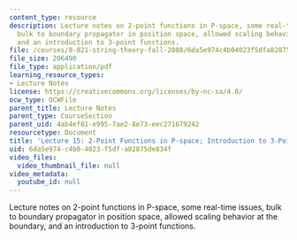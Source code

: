 ```yaml
---
content_type: resource
description: Lecture notes on 2-point functions in P-space, some real-time issues,
  bulk to boundary propagator in position space, allowed scaling behavior at the boundary,
  and an introduction to 3-point functions.
file: /courses/8-821-string-theory-fall-2008/6da5e974c4b04023f5dfa82875de834f_lecture15.pdf
file_size: 206490
file_type: application/pdf
learning_resource_types:
- Lecture Notes
license: https://creativecommons.org/licenses/by-nc-sa/4.0/
ocw_type: OCWFile
parent_title: Lecture Notes
parent_type: CourseSection
parent_uid: 4ab4ef81-e995-7ae2-8e73-eec271679242
resourcetype: Document
title: 'Lecture 15: 2-Point Functions in P-space; Introduction to 3-Point Functions'
uid: 6da5e974-c4b0-4023-f5df-a82875de834f
video_files:
  video_thumbnail_file: null
video_metadata:
  youtube_id: null
---
```

Lecture notes on 2-point functions in P-space, some real-time issues, bulk to boundary propagator in position space, allowed scaling behavior at the boundary, and an introduction to 3-point functions.